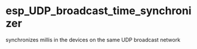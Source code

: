 # esp_UDP_broadcast_time_synchronizer
synchronizes millis in the devices on the same UDP broadcast network 
